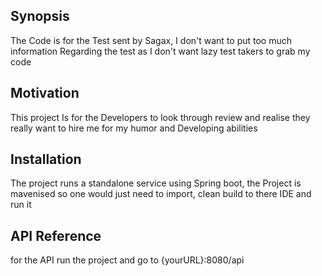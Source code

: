 ## Synopsis

The Code is for the Test sent by Sagax, I don't want to put too much information Regarding the test as I don't want lazy test takers to grab my code

## Motivation

This project Is for the Developers to look through review and realise they really want to hire me for my humor and Developing abilities

## Installation

The project runs a standalone service using Spring boot, the Project is mavenised so one would just need to import, clean build to there IDE and run it

## API Reference

for the API run the project and go to  {yourURL}:8080/api
